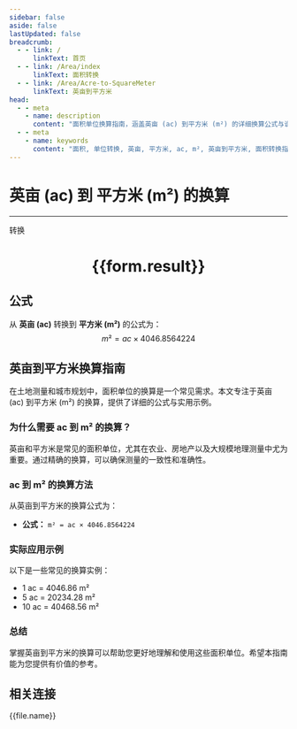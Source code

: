 ```yaml
---
sidebar: false
aside: false
lastUpdated: false
breadcrumb:
  - - link: /
      linkText: 首页
  - - link: /Area/index
      linkText: 面积转换
  - - link: /Area/Acre-to-SquareMeter
      linkText: 英亩到平方米
head:
  - - meta
    - name: description
      content: "面积单位换算指南，涵盖英亩 (ac) 到平方米 (m²) 的详细换算公式与说明。"
  - - meta
    - name: keywords
      content: "面积, 单位转换, 英亩, 平方米, ac, m², 英亩到平方米, 面积转换指南"
---
```

# 英亩 (ac) 到 平方米 (m²) 的换算
---
<script setup>
import { onMounted, reactive, inject, ref } from 'vue'
import { NButton, NForm, NFormItem, NInput, NInputNumber, NSelect, NCard, useMessage,NGrid ,NGi } from 'naive-ui'
import { defineClientComponent } from 'vitepress'
import { Area } from '../../files';

const convert = inject('convert')

const form = reactive({
  number: null,
  result: '',
})

const convertHandler = () => {
  if (form.number !== null && !isNaN(form.number)) {
    const convertedValue = parseFloat(form.number) * 4046.8564224
    form.result = `${form.number}ac = ${convertedValue.toFixed(2)}m²`
  } else {
    form.result = '请输入有效的数值。'
  }
}
</script>

<n-form size="large" :model="form">
  <n-form-item label="英亩 (ac)">
    <n-input-number v-model:value="form.number" placeholder="输入英亩" style="width: 100%" />
  </n-form-item>
  <n-form-item>
    <n-button type="primary" @click="convertHandler" block>转换</n-button>
  </n-form-item>
</n-form>

<n-card  embedded :bordered="false" hoverable>
  <div  style="text-align:center">
    <h1>{{form.result}}</h1>
  </div>
</n-card>

## 公式

从 **英亩 (ac)** 转换到 **平方米 (m²)** 的公式为：
$$ m² = ac \times 4046.8564224 $$

## 英亩到平方米换算指南

在土地测量和城市规划中，面积单位的换算是一个常见需求。本文专注于英亩 (ac) 到平方米 (m²) 的换算，提供了详细的公式与实用示例。

### 为什么需要 ac 到 m² 的换算？

英亩和平方米是常见的面积单位，尤其在农业、房地产以及大规模地理测量中尤为重要。通过精确的换算，可以确保测量的一致性和准确性。

### ac 到 m² 的换算方法

从英亩到平方米的换算公式为：

- **公式：** `m² = ac × 4046.8564224`

### 实际应用示例

以下是一些常见的换算实例：

- 1 ac = 4046.86 m²
- 5 ac = 20234.28 m²
- 10 ac = 40468.56 m²

### 总结

掌握英亩到平方米的换算可以帮助您更好地理解和使用这些面积单位。希望本指南能为您提供有价值的参考。

## 相关连接
<n-grid x-gap="12" :cols="3">
  <n-gi v-for="(file, index) in Area" :key="index">
    <n-button
      text
      tag="a"
      :href="file.path"
      type="primary"
    >
      {{file.name}}
    </n-button>
  </n-gi>
</n-grid>